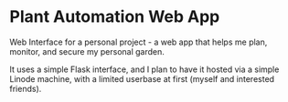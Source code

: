 # Plant Automation Web App
Web Interface for a personal project - a web app that helps me plan, monitor, and secure my personal garden. 

It uses a simple Flask interface, and I plan to have it hosted via a simple Linode machine, with a limited userbase at first (myself and interested friends).


